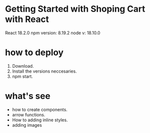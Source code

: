 # Getting Started with Shoping Cart with React

React 18.2.0
npm version: 8.19.2
node v: 18.10.0

# how to deploy

1. Download.
2. Install the versions neccesaries.
3. npm start.

# what's see

- how to create components.
- arrow functions.
- How to adding inline styles.
- adding images
